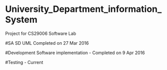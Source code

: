 # University_Department_information_System
Project for CS29006 Software Lab

#SA SD UML 
Completed on  27 Mar 2016

#Development 
Software implementation - Completed on 9 Apr 2016

#Testing - Current
